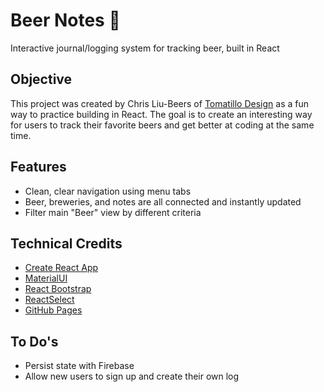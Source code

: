 # Beer Notes 🍺

Interactive journal/logging system for tracking beer, built in React

## Objective

This project was created by Chris Liu-Beers of [Tomatillo Design](http://www.tomatillodesign.com) as a fun way to practice building in React. The goal is to create an interesting way for users to track their favorite beers and get better at coding at the same time.

## Features

- Clean, clear navigation using menu tabs
- Beer, breweries, and notes are all connected and instantly updated
- Filter main "Beer" view by different criteria

## Technical Credits

- [Create React App](https://github.com/facebook/create-react-app)
- [MaterialUI](https://material-ui.com/)
- [React Bootstrap](https://react-bootstrap.github.io/)
- [ReactSelect](https://react-select.com/home)
- [GitHub Pages](https://github.com/gitname/react-gh-pages)

## To Do's

- Persist state with Firebase
- Allow new users to sign up and create their own log
